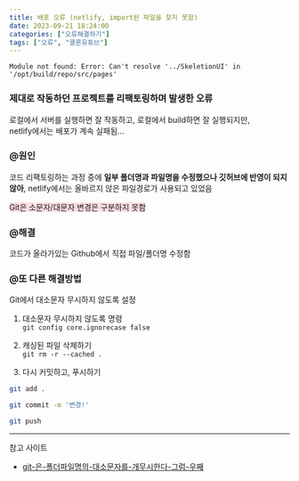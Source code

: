 ```yaml
---
title: 배포 오류 (netlify, import된 파일을 찾지 못함)
date: 2023-09-21 18:24:00
categories: ["오류해결하기"]
tags: ["오류", "클론유튜브"]
---
```


```
Module not found: Error: Can't resolve '../SkeletionUI' in '/opt/build/repo/src/pages'
```

### 제대로 작동하던 프로젝트를 리팩토링하며 발생한 오류

로컬에서 서버를 실행하면 잘 작동하고, 로컬에서 build하면 잘 실행되지만,  
netlify에서는 배포가 계속 실패됨...

### @원인

코드 리팩토링하는 과정 중에 **일부 폴더명과 파일명을 수정했으나 깃허브에 반영이 되지 않아**, netlify에서는 올바르지 않은 파일경로가 사용되고 있었음

<span style="background-color:ffdce0">Git은 소문자/대문자 변경은 구분하지 못함</span>

### @해결

코드가 올라가있는 Github에서 직접 파일/폴더명 수정함

### @또 다른 해결방법

Git에서 대소문자 무시하지 않도록 설정

1. 대소문자 무시하지 않도록 명령  
   `git config core.ignorecase false`

2. 캐싱된 파일 삭제하기  
   `git rm -r --cached .`
3. 다시 커밋하고, 푸시하기

```bash
git add .

git commit -m '변경!'

git push
```

---

참고 사이트

- [git-은-폴더파일명의-대소문자를-개무시한다-그럼-우째](https://papababo.tistory.com/entry/git-%EC%9D%80-%ED%8F%B4%EB%8D%94%ED%8C%8C%EC%9D%BC%EB%AA%85%EC%9D%98-%EB%8C%80%EC%86%8C%EB%AC%B8%EC%9E%90%EB%A5%BC-%EA%B0%9C%EB%AC%B4%EC%8B%9C%ED%95%9C%EB%8B%A4-%EA%B7%B8%EB%9F%BC-%EC%9A%B0%EC%A7%B8)
